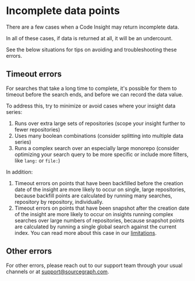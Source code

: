 # Incomplete data points

There are a few cases when a Code Insight may return incomplete data. 

In all of these cases, if data is returned at all, it will be an undercount. 

See the below situations for tips on avoiding and troubleshooting these errors. 

## Timeout errors

For searches that take a long time to complete, it's possible for them to timeout before the search ends, and before we can record the data value. 

To address this, try to minimize or avoid cases where your insight data series: 

1. Runs over extra large sets of repositories (scope your insight further to fewer repositories)
1. Uses many boolean combinations (consider splitting into multiple data series)
1. Runs a complex search over an especially large monorepo (consider optimizing your search query to be more specific or include more filters, like `lang:` or `file:`)

In addition: 

1. Timeout errors on points that have been backfilled before the creation date of the insight are more likely to occur on single, large repositories, because backfill points are calculated by running many searches, repository by repository, individually. 
1. Timeout errors on points that have been snapshot after the creation date of the insight are more likely to occur on insights running complex searches over large numbers of repositories, because snapshot points are calculated by running a single global search against the current index.
You can read more about this case in our [limitations](../explanations/current_limitations_of_code_insights#accuracy-considerations-for-an-insight-query-returning-a-large-result-set).


## Other errors

For other errors, please reach out to our support team through your usual channels or at support@sourcegraph.com. 